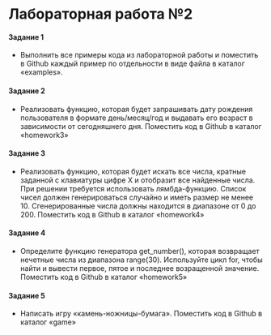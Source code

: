 # Лабораторная работа №2

#### Задание 1

- Выполнить все примеры кода из лабораторной работы и
  поместить в Github каждый пример по отдельности в виде файла в
  каталог «examples».

#### Задание 2

- Реализовать функцию, которая будет запрашивать дату рождения
  пользователя в формате день/месяц/год и выдавать его возраст в
  зависимости от сегодняшнего дня. Поместить код в Github в каталог
  «homework3»

#### Задание 3

- Реализовать функцию, которая будет искать все числа, кратные
  заданной с клавиатуры цифре X и отобразит все найденные числа. При
  решении требуется использовать лямбда-функцию. Список чисел должен
  генерироваться случайно и иметь размер не менее 10. Сгенерированные
  числа должны находится в диапазоне от 0 до 200. Поместить код в Github
  в каталог «homework4»

#### Задание 4

- Определите функцию генератора get_number(), которая
  возвращает нечетные числа из диапазона range(30). Используйте цикл for,
  чтобы найти и вывести первое, пятое и последнее возращенной значение.
  Поместить код в Github в каталог «homework5»

#### Задание 5

- Написать игру «камень-ножницы-бумага». Поместить код в
  Github в каталог «game»
